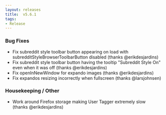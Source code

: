 ```yaml
---
layout: releases
title:  v5.6.1
tags:
- Release
---
```


### Bug Fixes

- Fix subreddit style toolbar button appearing on load with subredditStyleBrowserToolbarButton disabled (thanks @erikdesjardins)
- Fix subreddit style toolbar button having the tooltip "Subreddit Style On" even when it was off (thanks @erikdesjardins)
- Fix openInNewWindow for expando images (thanks @erikdesjardins)
- Fix expandos resizing incorrectly when fullscreen (thanks @larsjohnsen)

### Housekeeping / Other

- Work around Firefox storage making User Tagger extremely slow (thanks @erikdesjardins)
